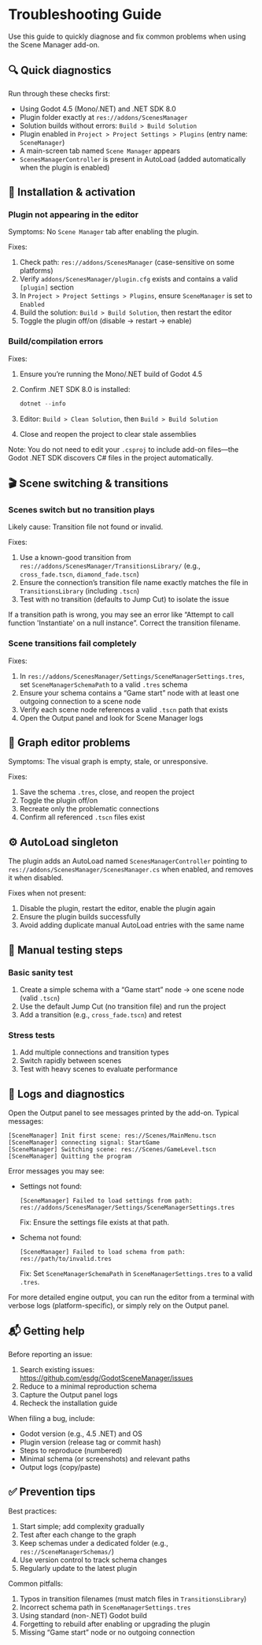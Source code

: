 # Troubleshooting Guide

Use this guide to quickly diagnose and fix common problems when using the Scene Manager add-on.

## 🔍 Quick diagnostics

Run through these checks first:
- Using Godot 4.5 (Mono/.NET) and .NET SDK 8.0
- Plugin folder exactly at `res://addons/ScenesManager`
- Solution builds without errors: `Build > Build Solution`
- Plugin enabled in `Project > Project Settings > Plugins` (entry name: `SceneManager`)
- A main-screen tab named `Scene Manager` appears
- `ScenesManagerController` is present in AutoLoad (added automatically when the plugin is enabled)

## 🧩 Installation & activation

### Plugin not appearing in the editor

Symptoms: No `Scene Manager` tab after enabling the plugin.

Fixes:
1. Check path: `res://addons/ScenesManager` (case-sensitive on some platforms)
2. Verify `addons/ScenesManager/plugin.cfg` exists and contains a valid `[plugin]` section
3. In `Project > Project Settings > Plugins`, ensure `SceneManager` is set to `Enabled`
4. Build the solution: `Build > Build Solution`, then restart the editor
5. Toggle the plugin off/on (disable → restart → enable)

### Build/compilation errors

Fixes:
1. Ensure you’re running the Mono/.NET build of Godot 4.5
2. Confirm .NET SDK 8.0 is installed:
   
     ```powershell
     dotnet --info
     ```
3. Editor: `Build > Clean Solution`, then `Build > Build Solution`
4. Close and reopen the project to clear stale assemblies

Note: You do not need to edit your `.csproj` to include add-on files—the Godot .NET SDK discovers C# files in the project automatically.

## 🎬 Scene switching & transitions

### Scenes switch but no transition plays

Likely cause: Transition file not found or invalid.

Fixes:
1. Use a known-good transition from `res://addons/ScenesManager/TransitionsLibrary/` (e.g., `cross_fade.tscn`, `diamond_fade.tscn`)
2. Ensure the connection’s transition file name exactly matches the file in `TransitionsLibrary` (including `.tscn`)
3. Test with no transition (defaults to Jump Cut) to isolate the issue

If a transition path is wrong, you may see an error like “Attempt to call function 'Instantiate' on a null instance”. Correct the transition filename.

### Scene transitions fail completely

Fixes:
1. In `res://addons/ScenesManager/Settings/SceneManagerSettings.tres`, set `SceneManagerSchemaPath` to a valid `.tres` schema
2. Ensure your schema contains a “Game start” node with at least one outgoing connection to a scene node
3. Verify each scene node references a valid `.tscn` path that exists
4. Open the Output panel and look for Scene Manager logs

## 🧭 Graph editor problems

Symptoms: The visual graph is empty, stale, or unresponsive.

Fixes:
1. Save the schema `.tres`, close, and reopen the project
2. Toggle the plugin off/on
3. Recreate only the problematic connections
4. Confirm all referenced `.tscn` files exist

## ⚙️ AutoLoad singleton

The plugin adds an AutoLoad named `ScenesManagerController` pointing to `res://addons/ScenesManager/ScenesManager.cs` when enabled, and removes it when disabled.

Fixes when not present:
1. Disable the plugin, restart the editor, enable the plugin again
2. Ensure the plugin builds successfully
3. Avoid adding duplicate manual AutoLoad entries with the same name

## 🧪 Manual testing steps

### Basic sanity test
1. Create a simple schema with a “Game start” node → one scene node (valid `.tscn`)
2. Use the default Jump Cut (no transition file) and run the project
3. Add a transition (e.g., `cross_fade.tscn`) and retest

### Stress tests
1. Add multiple connections and transition types
2. Switch rapidly between scenes
3. Test with heavy scenes to evaluate performance

## 📝 Logs and diagnostics

Open the Output panel to see messages printed by the add-on. Typical messages:

```
[SceneManager] Init first scene: res://Scenes/MainMenu.tscn
[SceneManager] connecting signal: StartGame
[SceneManager] Switching scene: res://Scenes/GameLevel.tscn
[SceneManager] Quitting the program
```

Error messages you may see:

- Settings not found:
    ```
    [SceneManager] Failed to load settings from path: res://addons/ScenesManager/Settings/SceneManagerSettings.tres
    ```
    Fix: Ensure the settings file exists at that path.

- Schema not found:
    ```
    [SceneManager] Failed to load schema from path: res://path/to/invalid.tres
    ```
    Fix: Set `SceneManagerSchemaPath` in `SceneManagerSettings.tres` to a valid `.tres`.

For more detailed engine output, you can run the editor from a terminal with verbose logs (platform-specific), or simply rely on the Output panel.

## 📬 Getting help

Before reporting an issue:
1. Search existing issues: https://github.com/esdg/GodotSceneManager/issues
2. Reduce to a minimal reproduction schema
3. Capture the Output panel logs
4. Recheck the installation guide

When filing a bug, include:
- Godot version (e.g., 4.5 .NET) and OS
- Plugin version (release tag or commit hash)
- Steps to reproduce (numbered)
- Minimal schema (or screenshots) and relevant paths
- Output logs (copy/paste)

## ✅ Prevention tips

Best practices:
1. Start simple; add complexity gradually
2. Test after each change to the graph
3. Keep schemas under a dedicated folder (e.g., `res://SceneManagerSchemas/`)
4. Use version control to track schema changes
5. Regularly update to the latest plugin

Common pitfalls:
1. Typos in transition filenames (must match files in `TransitionsLibrary`)
2. Incorrect schema path in `SceneManagerSettings.tres`
3. Using standard (non-.NET) Godot build
4. Forgetting to rebuild after enabling or upgrading the plugin
5. Missing “Game start” node or no outgoing connection